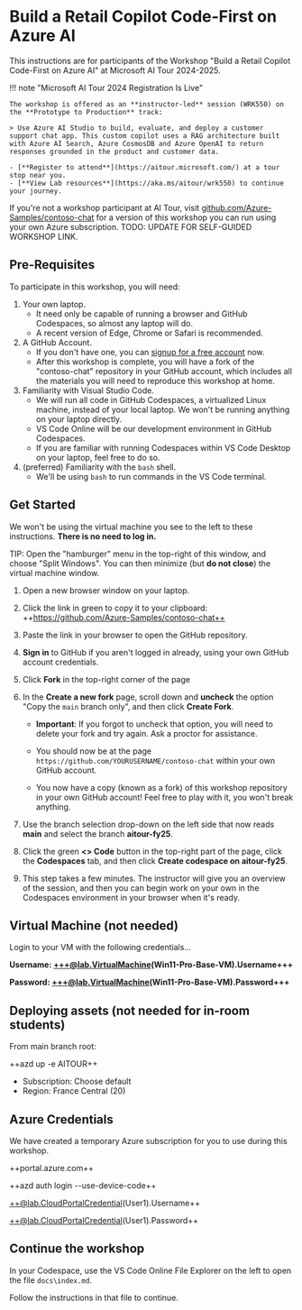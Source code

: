 # Build a Retail Copilot Code-First on Azure AI

This instructions are for participants of the Workshop "Build a Retail Copilot Code-First on Azure AI" at Microsoft AI Tour 2024-2025.

!!! note "Microsoft AI Tour 2024 Registration Is Live"

    The workshop is offered as an **instructor-led** session (WRK550) on the **Prototype to Production** track:

    > Use Azure AI Studio to build, evaluate, and deploy a customer support chat app. This custom copilot uses a RAG architecture built with Azure AI Search, Azure CosmosDB and Azure OpenAI to return responses grounded in the product and customer data.

    - [**Register to attend**](https://aitour.microsoft.com/) at a tour stop near you.
    - [**View Lab resources**](https://aka.ms/aitour/wrk550) to continue your journey.

If you're not a workshop participant at AI Tour, visit [github.com/Azure-Samples/contoso-chat](https://github.com/Azure-Samples/contoso-chat/blob/main/README.md) for a version of this workshop you can run using your own Azure subscription. TODO: UPDATE FOR SELF-GUIDED WORKSHOP LINK.

## Pre-Requisites

To participate in this workshop, you will need:

1. Your own laptop.
   * It need only be capable of running a browser and GitHub Codespaces, so almost any laptop will do.
   * A recent version of Edge, Chrome or Safari is recommended.
1. A GitHub Account.
   * If you don't have one, you can [signup for a free account](https://github.com/signup) now.
   * After this workshop is complete, you will have a fork of the "contoso-chat" repository in your GitHub account, which includes all the materials you will need to reproduce this workshop at home.
1. Familiarity with Visual Studio Code. 
   * We will run all code in GitHub Codespaces, a virtualized Linux machine, instead of your local laptop. We won't be running anything on your laptop directly.
   * VS Code Online will be our development environment in GitHub Codespaces.
   * If you are familiar with running Codespaces within VS Code Desktop on your laptop, feel free to do so. 
1. (preferred) Familiarity with the `bash` shell. 
    * We'll be using `bash` to run commands in the VS Code terminal.

## Get Started

We won't be using the virtual machine you see to the left to these instructions. **There is no need to log in.**

TIP: Open the "hamburger" menu in the top-right of this window, and choose "Split Windows". You can then minimize (but **do not close**) the virtual machine window.

1. Open a new browser window on your laptop. 

1. Click the link in green to copy it to your clipboard: ++https://github.com/Azure-Samples/contoso-chat++

1. Paste the link in your browser to open the GitHub repository.

1. **Sign in** to GitHub if you aren't logged in already, using your own GitHub account credentials.

1. Click **Fork** in the top-right corner of the page

1. In the **Create a new fork** page, scroll down and **uncheck** the option "Copy the `main` branch only", and then click **Create Fork**.

   * **Important**: If you forgot to uncheck that option, you will need to delete your fork and try again. Ask a proctor for assistance.

   * You should now be at the page `https://github.com/YOURUSERNAME/contoso-chat` within your own GitHub account.
   
   * You now have a copy (known as a fork) of this workshop repository in your own GitHub account! Feel free to play with it, you won't break anything.

1. Use the branch selection drop-down on the left side that now reads **main** and select the branch **aitour-fy25**.

1. Click the green **<> Code** button in the top-right part of the page, click the **Codespaces** tab, and then click **Create codespace on aitour-fy25**.

1. This step takes a few minutes. The instructor will give you an overview of the session, and then you can begin work on your own in the Codespaces environment in your browser when it's ready.

## Virtual Machine (not needed)

Login to your VM with the following credentials...

**Username: +++@lab.VirtualMachine(Win11-Pro-Base-VM).Username+++**

**Password: +++@lab.VirtualMachine(Win11-Pro-Base-VM).Password+++** 

## Deploying assets (not needed for in-room students)

From main branch root:

++azd up -e AITOUR++

* Subscription: Choose default
* Region: France Central (20)

## Azure Credentials

We have created a temporary Azure subscription for you to use during this workshop. 

++portal.azure.com++

++azd auth login --use-device-code++

++@lab.CloudPortalCredential(User1).Username++

++@lab.CloudPortalCredential(User1).Password++

## Continue the workshop

In your Codespace, use the VS Code Online File Explorer on the left to open the file `docs\index.md`.

Follow the instructions in that file to continue. 

